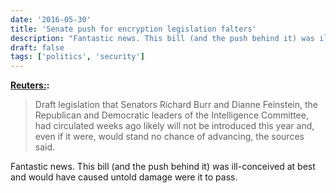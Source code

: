 ```yaml
---
date: '2016-05-30'
title: 'Senate push for encryption legislation falters'
description: "Fantastic news. This bill (and the push behind it) was ill-conceived at best and would have caused untold damage were it to pass."
draft: false
tags: ['politics', 'security']
---
```


**[Reuters:](http://www.reuters.com/article/us-usa-encryption-legislation-idUSKCN0YI0EM):**

> Draft legislation that Senators Richard Burr and Dianne Feinstein, the Republican and Democratic leaders of the Intelligence Committee, had circulated weeks ago likely will not be introduced this year and, even if it were, would stand no chance of advancing, the sources said.

Fantastic news. This bill (and the push behind it) was ill-conceived at best and would have caused untold damage were it to pass.<!-- excerpt -->
